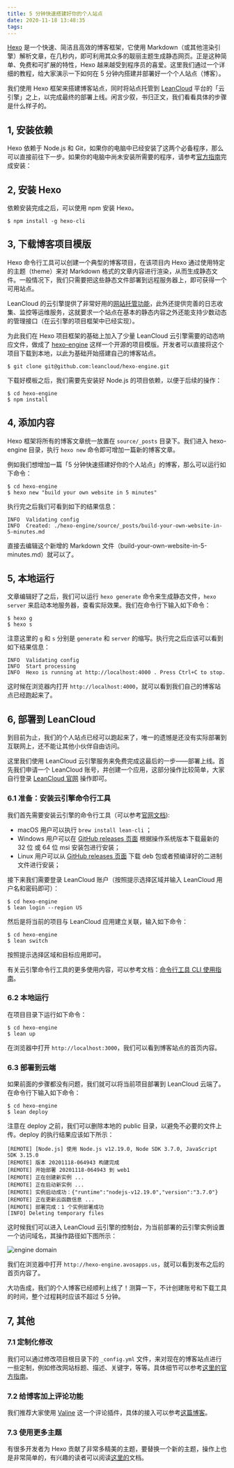 ```yaml
---
title: 5 分钟快速搭建好你的个人站点
date: 2020-11-18 13:48:35
tags:
---
```


[Hexo](https://hexo.io/) 是一个快速、简洁且高效的博客框架，它使用 Markdown（或其他渲染引擎）解析文章，在几秒内，即可利用其众多的靓丽主题生成静态网页。正是这种简单、免费和可扩展的特性，Hexo 越来越受到程序员的喜爱。这里我们通过一个详细的教程，给大家演示一下如何在 5 分钟内搭建并部署好一个个人站点（博客）。

我们使用 Hexo 框架来搭建博客站点，同时将站点托管到 [LeanCloud](https://leancloud.app) 平台的「云引擎」之上，以完成最终的部署上线。闲言少叙，书归正文，我们看看具体的步骤是什么样子的。

## 1, 安装依赖

Hexo 依赖于 Node.js 和 Git，如果你的电脑中已经安装了这两个必备程序，那么可以直接前往下一步。如果你的电脑中尚未安装所需要的程序，请参考[官方指南](https://hexo.io/zh-cn/docs/#安装前提)完成安装：

## 2, 安装 Hexo

依赖安装完成之后，可以使用 npm 安装 Hexo。
```
$ npm install -g hexo-cli
```

## 3, 下载博客项目模版

Hexo 命令行工具可以创建一个典型的博客项目，在该项目内 Hexo 通过使用特定的主题（theme）来对 Markdown 格式的文章内容进行渲染，从而生成静态文件。一般情况下，我们只需要把这些静态文件部署到远程服务器上，即可获得一个可用站点。

LeanCloud 的云引擎提供了非常好用的[网站托管功能](https://leancloud.cn/docs/leanengine_webhosting_guide-node.html)，此外还提供完善的日志收集、监控等运维服务，这就要求一个站点在基本的静态内容之外还能支持少数动态的管理接口（在云引擎的项目框架中已经实现）。

为此我们在 Hexo 项目框架的基础上加入了少量 LeanCloud 云引擎需要的动态响应文件，做成了 [hexo-engine](https://github.com/leancloud/hexo-engine) 这样一个开源的项目模版。开发者可以直接将这个项目下载到本地，以此为基础开始搭建自己的博客站点。

```
$ git clone git@github.com:leancloud/hexo-engine.git
```

下载好模板之后，我们需要先安装好 Node.js 的项目依赖，以便于后续的操作：

```
$ cd hexo-engine
$ npm install
```

## 4, 添加内容

Hexo 框架将所有的博客文章统一放置在 `source/_posts` 目录下。我们进入 hexo-engine 目录，执行 `hexo new` 命令即可增加一篇新的博客文章。

例如我们想增加一篇「5 分钟快速搭建好你的个人站点」的博客，那么可以运行如下命令：

```
$ cd hexo-engine
$ hexo new "build your own website in 5 minutes"
```

执行完之后我们可看到如下的结果信息：

```
INFO  Validating config
INFO  Created: ./hexo-engine/source/_posts/build-your-own-website-in-5-minutes.md
```

直接去编辑这个新增的 Markdown 文件（build-your-own-website-in-5-minutes.md）就可以了。

## 5, 本地运行

文章编辑好了之后，我们可以运行 `hexo generate` 命令来生成静态文件，`hexo server` 来启动本地服务器，查看实际效果。我们在命令行下输入如下命令：

```
$ hexo g
$ hexo s
```

注意这里的 `g` 和 `s` 分别是 `generate` 和 `server` 的缩写。执行完之后应该可以看到如下结果信息：

```
INFO  Validating config
INFO  Start processing
INFO  Hexo is running at http://localhost:4000 . Press Ctrl+C to stop.
```

这时候在浏览器内打开 `http://localhost:4000`，就可以看到我们自己的博客站点已经跑起来了。

## 6, 部署到 LeanCloud

到目前为止，我们的个人站点已经可以跑起来了，唯一的遗憾是还没有实际部署到互联网上，还不能让其他小伙伴自由访问。

这里我们使用 LeanCloud 云引擎服务来免费完成这最后的一步——部署上线。首先我们申请一个 LeanCloud 账号，并创建一个应用，这部分操作比较简单，大家自行登录 [LeanCloud 官网](https://leancloud.app) 操作即可。

### 6.1 准备：安装云引擎命令行工具

我们首先需要安装云引擎的命令行工具（可以参考[官网文档](https://leancloud.cn/docs/leanengine_cli.html#hash1443149115)):

- macOS 用户可以执行 `brew install lean-cli` ；
- Windows 用户可以在 [GitHub releases 页面](https://releases.leanapp.cn/#/leancloud/lean-cli/releases) 根据操作系统版本下载最新的 32 位 或 64 位 msi 安装包进行安装；
- Linux 用户可以从 [GitHub releases 页面](https://releases.leanapp.cn/#/leancloud/lean-cli/releases) 下载 deb 包或者预编译好的二进制文件进行安装；

接下来我们需要登录 LeanCloud 账户（按照提示选择区域并输入 LeanCloud 用户名和密码即可）：

```
$ cd hexo-engine
$ lean login --region US
```

然后是将当前的项目与 LeanCloud 应用建立关联，输入如下命令：

```
$ cd hexo-engine
$ lean switch
```

按照提示选择区域和目标应用即可。

有关云引擎命令行工具的更多使用内容，可以参考文档：[命令行工具 CLI 使用指南](https://leancloud.cn/docs/leanengine_cli.html#hash660873)。

### 6.2 本地运行

在项目目录下运行如下命令：

```
$ cd hexo-engine
$ lean up
```

在浏览器中打开 `http://localhost:3000`，我们可以看到博客站点的首页内容。

### 6.3 部署到云端

如果前面的步骤都没有问题，我们就可以将当前项目部署到 LeanCloud 云端了。在命令行下输入如下命令：
```
$ cd hexo-engine
$ lean deploy
```

注意在 deploy 之前，我们可以删除本地的 public 目录，以避免不必要的文件上传。deploy 的执行结果应该如下所示：

```
[REMOTE] [Node.js] 使用 Node.js v12.19.0, Node SDK 3.7.0, JavaScript SDK 3.15.0
[REMOTE] 版本 20201118-064943 构建完成
[REMOTE] 开始部署 20201118-064943 到 web1
[REMOTE] 正在创建新实例 ...
[REMOTE] 正在启动新实例 ...
[REMOTE] 实例启动成功：{"runtime":"nodejs-v12.19.0","version":"3.7.0"}
[REMOTE] 正在更新云函数信息 ...
[REMOTE] 部署完成：1 个实例部署成功
[INFO] Deleting temporary files
```

这时候我们可以进入 LeanCloud 云引擎的控制台，为当前部署的云引擎实例设置一个访问域名，其操作路径如下图所示：

![engine domain](/css/images/engine_customized_domain.jpg)

我们在浏览器中打开 `http://hexo-engine.avosapps.us`，就可以看到发布之后的首页内容了。

大功告成，我们的个人博客已经顺利上线了！测算一下，不计创建账号和下载工具的时间，整个过程耗时应该不超过 5 分钟。

## 7, 其他

### 7.1 定制化修改

我们可以通过修改项目根目录下的 `_config.yml` 文件，来对现在的博客站点进行一些定制，例如修改网站标题、描述、关键字，等等。具体细节可以参考[这里的官方指南](https://hexo.io/zh-cn/docs/configuration)。

### 7.2 给博客加上评论功能

我们推荐大家使用 [Valine](https://valine.js.org) 这一个评论插件，具体的接入可以参考[这篇博客](https://qianfanguojin.github.io/2019/07/23/Hexo博客进阶：为Next主题添加Valine评论系统/)。

### 7.3 使用更多主题
有很多开发者为 Hexo 贡献了非常多精美的主题，要替换一个新的主题，操作上也是非常简单的，有兴趣的读者可以阅读[这里的](https://hexo.io/zh-cn/docs/themes)文档。
